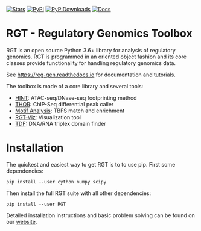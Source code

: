 [![Stars](https://img.shields.io/github/stars/CostaLab/reg-gen?logo=GitHub&color=yellow)](https://github.com/CostaLab/reg-gen/stargazers)
[![PyPI](https://img.shields.io/pypi/v/rgt?logo=PyPI)](https://pypi.org/project/RGT/)
[![PyPIDownloads](https://static.pepy.tech/badge/rgt)](https://static.pepy.tech/badge/rgt)
[![Docs](https://readthedocs.org/projects/reg-gen/badge/?version=latest)](https://reg-gen.readthedocs.io)

# RGT - Regulatory Genomics Toolbox

RGT is an open source Python 3.6+ library for analysis of regulatory genomics. RGT is programmed in an oriented object fashion and its core classes provide functionality for handling regulatory genomics data.

See https://reg-gen.readthedocs.io for documentation and tutorials.

The toolbox is made of a core library and several tools:

* [HINT](https://reg-gen.readthedocs.io/en/latest/HINT/introduction.html): ATAC-seq/DNase-seq footprinting method
* [THOR](https://reg-gen.readthedocs.io/en/latest/thor/introduction.html):
ChIP-Seq differential peak caller
* [Motif Analysis](https://reg-gen.readthedocs.io/en/latest/motif_analysis/introduction.html): TBFS match and enrichment
* [RGT-Viz](https://reg-gen.readthedocs.io/en/latest/rgt-viz/introduction.html): Visualization tool
* [TDF](https://reg-gen.readthedocs.io/en/latest/tdf/introduction.html): DNA/RNA triplex domain finder

# Installation

The quickest and easiest way to get RGT is to to use pip. First some dependencies:

```shell
pip install --user cython numpy scipy
```

Then install the full RGT suite with all other dependencies:
```shell
pip install --user RGT
```

Detailed installation instructions and basic problem solving can be found on our [website](https://reg-gen.readthedocs.io/en/latest/rgt/installation.html).

